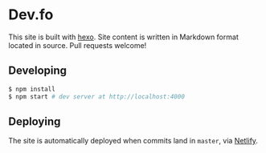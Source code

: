 # Dev.fo

This site is built with [hexo](http://hexo.io/). Site content is written in Markdown format located in source. Pull requests welcome!

## Developing

``` bash
$ npm install
$ npm start # dev server at http://localhost:4000
```

## Deploying

The site is automatically deployed when commits land in `master`, via [Netlify](https://www.netlify.com/).

